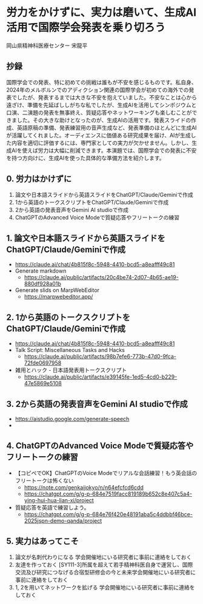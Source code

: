 # 労力をかけずに、実力は磨いて、生成AI活用で国際学会発表を乗り切ろう
岡山県精神科医療センター 宋龍平

## 抄録
国際学会での発表、特に初めての挑戦は誰もが不安を感じるものです。私自身、2024年のメルボルンでのアディクション関連の国際学会が初めての海外での発表でしたが、発表するまでは大きな不安を抱えていました。不安なことは心から遠ざけ、準備を先延ばししがちな私でしたが、生成AIを活用してシンポジウムと口演、二演題の発表を無事終え、質疑応答やネットワーキングも楽しむことができました。その大きな助けとなったのが、生成AIの活用です。発表スライドの作成、英語原稿の準備、発表練習用の音声生成など、発表準備のほとんどに生成AIが活躍してくれました。オーディエンスに価値ある研究成果を届け、AIが生成した内容を適切に評価するには、専門家としての実力が欠かせません。しかし、生成AIを使えば労力は大幅に削減できます。本演題では、国際学会での発表に不安を持つ方向けに、生成AIを使った具体的な準備方法を紹介します。

## 0. 労力はかけずに
1. 論文や日本語スライドから英語スライドをChatGPT/Claude/Geminiで作成
2. 1から英語のトークスクリプトをChatGPT/Claude/Geminiで作成
3. 2から英語の発表音声をGemini AI studioで作成
4. ChatGPTのAdvanced Voice Modeで質疑応答やフリートークの練習

## 1. 論文や日本語スライドから英語スライドをChatGPT/Claude/Geminiで作成
- https://claude.ai/chat/4b815f8c-5948-4410-bcd5-a8eafff49c81
- Generate markdown
  - https://claude.ai/public/artifacts/20c4be74-2d07-4b65-ae19-880df928a01b
- Generate slids on MarpWebEditor
  - https://marpwebeditor.app/ 

## 2. 1から英語のトークスクリプトをChatGPT/Claude/Geminiで作成
  - https://claude.ai/chat/4b815f8c-5948-4410-bcd5-a8eafff49c81
  - Talk Script: Miscellaneous Tasks and Hacks
    - https://claude.ai/public/artifacts/98b7efe6-773b-47d0-9fca-72fde0697958
  - 雑用とハック - 日本語発表用トークスクリプト
    - https://claude.ai/public/artifacts/e39145fe-1ed5-4cd0-b229-47e5869e5108

## 3. 2から英語の発表音声をGemini AI studioで作成
  - https://aistudio.google.com/generate-speech
  - 

## 4. ChatGPTのAdvanced Voice Modeで質疑応答やフリートークの練習
  - 【コピペでOK】ChatGPTのVoice Modeでリアルな会話練習！もう英会話のフリートークは怖くない
    - https://note.com/genkaijokyo/n/n64efcfcd6cdd
    - https://chatgpt.com/g/g-p-684e7519facc819189b652c8e407c5a4-ying-hui-hua-lian-xi/project
  - 質疑応答を英語で練習しよう。
    - https://chatgpt.com/g/g-p-684e76f420e48191aba5c4ddbbf46bce-2025jspn-demo-qanda/project

## 5. 実力はあってこそ
  1. 論文が名刺代わりになる
       学会開催地にいる研究者に事前に連絡をしておく
  2. 友達を作っておく
       [SY111-3]所属を超えて若手精神科医自身で運営し、国際交流及び研究につなげる合宿型研修会の今と未来学会開催地にいる研究者に事前に連絡をしておく
  3. 1, 2を用いてネットワークを拡げる
       学会開催地にいる研究者に事前に連絡をしておく
